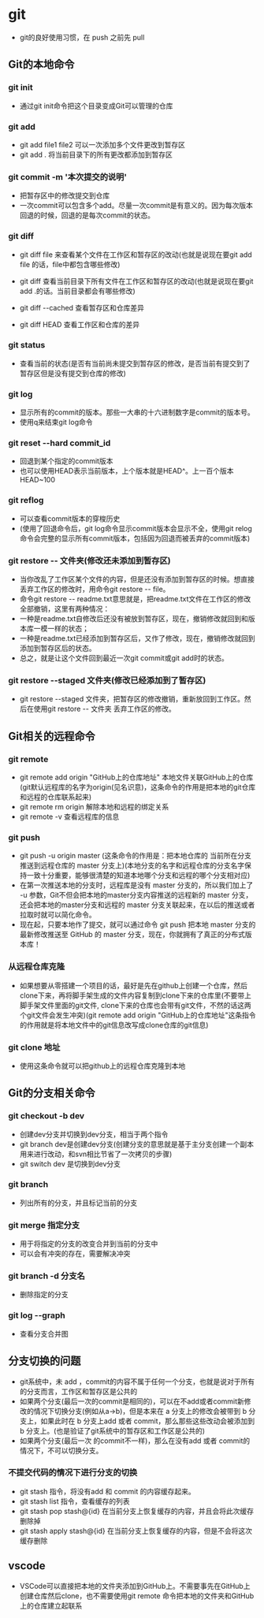 # git

* git的良好使用习惯，在 push 之前先 pull

## Git的本地命令

### git init

* 通过git init命令把这个目录变成Git可以管理的仓库

### git add

* git add file1 file2  可以一次添加多个文件更改到暂存区
* git add . 将当前目录下的所有更改都添加到暂存区

### git commit -m '本次提交的说明'

* 把暂存区中的修改提交到仓库
* 一次commit可以包含多个add。尽量一次commit是有意义的。因为每次版本回退的时候，回退的是每次commit的状态。

### git diff

* git diff file 来查看某个文件在工作区和暂存区的改动(也就是说现在要git add file 的话，file中都包含哪些修改)
* git diff        查看当前目录下所有文件在工作区和暂存区的改动(也就是说现在要git add .的话。当前目录都会有哪些修改)

* git diff --cached 查看暂存区和仓库差异
* git diff HEAD     查看工作区和仓库的差异

### git status

* 查看当前的状态(是否有当前尚未提交到暂存区的修改，是否当前有提交到了暂存区但是没有提交到仓库的修改)

### git log

* 显示所有的commit的版本。那些一大串的十六进制数字是commit的版本号。
* 使用q来结束git log命令

### git reset --hard  commit_id

* 回退到某个指定的commit版本
* 也可以使用HEAD表示当前版本，上个版本就是HEAD^。上一百个版本HEAD~100

### git reflog

* 可以查看commit版本的穿梭历史
* (使用了回退命令后，git log命令显示commit版本会显示不全，使用git relog命令会完整的显示所有commit版本，包括因为回退而被丢弃的commit版本)

### git restore -- 文件夹(修改还未添加到暂存区)

* 当你改乱了工作区某个文件的内容，但是还没有添加到暂存区的时候。想直接丢弃工作区的修改时，用命令git restore -- file。
* 命令git restore -- readme.txt意思就是，把readme.txt文件在工作区的修改全部撤销，这里有两种情况：
* 一种是readme.txt自修改后还没有被放到暂存区，现在，撤销修改就回到和版本库一模一样的状态；
* 一种是readme.txt已经添加到暂存区后，又作了修改，现在，撤销修改就回到添加到暂存区后的状态。
* 总之，就是让这个文件回到最近一次git commit或git add时的状态。

### git restore --staged 文件夹(修改已经添加到了暂存区)

* git restore --staged 文件夹，把暂存区的修改撤销，重新放回到工作区。然后在使用git restore -- 文件夹 丢弃工作区的修改。

## Git相关的远程命令

### git remote

* git remote add origin "GitHub上的仓库地址"   本地文件关联GitHub上的仓库(git默认远程库的名字为origin(见名识意)，这条命令的作用是把本地的git仓库和远程的仓库联系起来)
* git remote rm origin 解除本地和远程的绑定关系
* git remote -v 查看远程库的信息

### git push

* git push -u origin master  (这条命令的作用是：把本地仓库的 当前所在分支 推送到远程仓库的 master 分支上)(本地分支的名字和远程仓库的分支名字保持一致十分重要，能够很清楚的知道本地哪个分支和远程的哪个分支相对应)
* 在第一次推送本地的分支时，远程库是没有 master 分支的，所以我们加上了 -u 参数，Git不但会把本地的master分支内容推送的远程新的 master 分支，还会把本地的master分支和远程的 master 分支关联起来，在以后的推送或者拉取时就可以简化命令。
* 现在起，只要本地作了提交，就可以通过命令  git push  把本地 master 分支的最新修改推送至 GitHub 的 master 分支，现在，你就拥有了真正的分布式版本库！

### 从远程仓库克隆

* 如果想要从零搭建一个项目的话，最好是先在github上创建一个仓库，然后clone下来，再将脚手架生成的文件内容复制到clone下来的仓库里(不要带上脚手架文件里面的git文件, clone下来的仓库也会带有git文件，不然的话这两个git文件会发生冲突)(git remote add origin "GitHub上的仓库地址"这条指令的作用就是将本地文件中的git信息改写成clone仓库的git信息)

### git clone 地址

* 使用这条命令就可以把github上的远程仓库克隆到本地

## Git的分支相关命令

### git checkout -b dev

* 创建dev分支并切换到dev分支，相当于两个指令
* git branch dev是创建dev分支(创建分支的意思就是基于主分支创建一个副本用来进行改动，和svn相比节省了一次拷贝的步骤)
* git switch dev 是切换到dev分支

### git branch

* 列出所有的分支，并且标记当前的分支

### git merge 指定分支

* 用于将指定的分支的改变合并到当前的分支中
* 可以会有冲突的存在，需要解决冲突

### git branch -d 分支名

* 删除指定的分支

### git log --graph

* 查看分支合并图

## 分支切换的问题

* git系统中，未 add ，commit的内容不属于任何一个分支，也就是说对于所有的分支而言，工作区和暂存区是公共的
* 如果两个分支(最后一次的commit是相同的)，可以在不add或者commit新修改的情况下切换分支(例如从a->b)，但是本来在 a 分支上的修改会被带到 b 分支上，如果此时在 b 分支上add 或者 commit，那么那些这些改动会被添加到 b 分支上。(也是验证了git系统中的暂存区和工作区是公共的)
* 如果两个分支(最后一次 的commit不一样)，那么在没有add 或者 commit的情况下，不可以切换分支。

### 不提交代码的情况下进行分支的切换

* git stash 指令，将没有add 和 commit 的内容缓存起来。
* git stash list 指令，查看缓存的列表
* git stash pop stash@{id} 在当前分支上恢复缓存的内容，并且会将此次缓存删除掉
* git stash apply stash@{id} 在当前分支上恢复缓存的内容，但是不会将这次缓存删除

## vscode

* VSCode可以直接把本地的文件夹添加到GitHub上。不需要事先在GitHub上创建仓库然后clone，也不需要使用git remote 命令把本地的文件夹和GitHub上的仓库建立起联系

